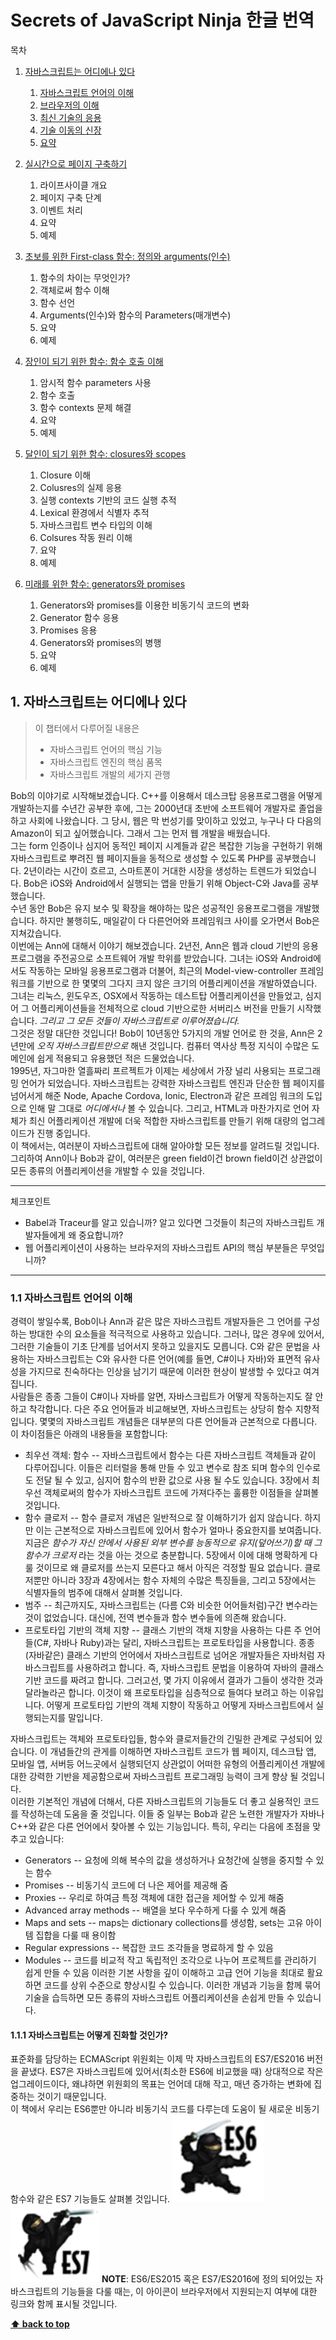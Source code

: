 # Secrets of JavaScript Ninja 한글 번역

<a name="table-of-contents"></a>
목차

1. [자바스크립트는 어디에나 있다](#javascript-is-everywhere)
    1. [자바스크립트 언어의 이해](#understanding-the-javascript-language)
    2. [브라우저의 이해](#understanding-the-browser)
    3. [최신 기술의 응용](#using-current-best-practices)
    4. [기술 이동의 신장](#boosting-skill-transferability)
    5. [요약](#chapter-1-summary)

2. [실시간으로 페이지 구축하기](#building-the-page-at-runtime)
    1. 라이프사이클 개요
    2. 페이지 구축 단계
    3. 이벤트 처리
    4. 요약
    5. 예제

3. [초보를 위한 First-class 함수: 정의와 arguments(인수)](#first-class-functions-for-the-novice)
    1. 함수의 차이는 무엇인가?
    2. 객체로써 함수 이해
    3. 함수 선언
    4. Arguments(인수)와 함수의 Parameters(매개변수)
    5. 요약
    6. 예제

4. [장인이 되기 위한 함수: 함수 호출 이해](#functions-for-the-journeyman)
    1. 암시적 함수 parameters 사용
    2. 함수 호출
    3. 함수 contexts 문제 해결
    4. 요약
    5. 예제

5. [달인이 되기 위한 함수: closures와 scopes](#functions-for-the-master)
    1. Closure 이해
    2. Colusres의 실제 응용
    3. 실행 contexts 기반의 코드 실행 추적
    4. Lexical 환경에서 식별자 추적
    5. 자바스크립트 변수 타입의 이해
    6. Colsures 작동 원리 이해
    7. 요약
    8. 예제

6. [미래를 위한 함수: generators와 promises](#functions-for-the-future)
    1. Generators와 promises를 이용한 비동기식 코드의 변화
    2. Generator 함수 응용
    3. Promises 응용
    4. Generators와 promises의 병행
    5. 요약
    6. 예제

<a name="javascript-is-everywhere"></a>
## 1. 자바스크립트는 어디에나 있다

> 이 챕터에서 다루어질 내용은
> - 자바스크립트 언어의 핵심 기능
> - 자바스크립트 엔진의 핵심 품목
> - 자바스크립트 개발의 세가지 관행

  Bob의 이야기로 시작해보겠습니다. C++를 이용해서 데스크탑 응용프로그램을 어떻게 개발하는지를 수년간 공부한 후에, 그는 2000년대 초반에 소프트웨어 개발자로 졸업을 하고 사회에 나왔습니다. 그 당시, 웹은 막 번성기를 맞이하고 있었고, 누구나 다 다음의 Amazon이 되고 싶어했습니다. 그래서 그는 먼저 웹 개발을 배웠습니다.
  <br />
  그는 form 인증이나 심지어 동적인 페이지 시계들과 같은 복잡한 기능을 구현하기 위해 자바스크립트로 뿌려진 웹 페이지들을 동적으로 생성할 수 있도록 PHP를 공부했습니다. 2년이라는 시간이 흐르고, 스마트폰이 거대한 시장을 생성하는 트렌드가 되었습니다. Bob은 iOS와 Android에서 실행되는 앱을 만들기 위해 Object-C와 Java를 공부했습니다.
  <br />
  수년 동안 Bob은 유지 보수 및 확장을 해야하는 많은 성공적인 응용프로그램을 개발했습니다. 하지만 불행히도, 매일같이 다 다른언어와 프레임워크 사이를 오가면서 Bob은 지쳐갔습니다.
  <br />
  이번에는 Ann에 대해서 이야기 해보겠습니다. 2년전, Ann은 웹과 cloud 기반의 응용프로그램을 주전공으로 소프트웨어 개발 학위를 받았습니다. 그녀는 iOS와 Android에서도 작동하는 모바일 응용프로그램과 더불어, 최근의 Model-view-controller 프레임워크를 기반으로 한 몇몇의 그다지 크지 않은 크기의 어플리케이션을 개발하였습니다. 그녀는 리눅스, 윈도우즈, OSX에서 작동하는 데스트탑 어플리케이션을 만들었고, 심지어 그 어플리케이션들을 전체적으로 cloud 기반으로한 서버리스 버전을 만들기 시작했습니다. *그리고 그 모든 것들이 자바스크립트로 이루어졌습니다.*
  <br />
  그것은 정말 대단한 것입니다! Bob이 10년동안 5가지의 개발 언어로 한 것을, Ann은 2년만에 *오직 자바스크립트만으로* 해낸 것입니다. 컴퓨터 역사상 특정 지식이 수많은 도메인에 쉽게 적용되고 유용했던 적은 드물었습니다.
  <br />
  1995년, 자그마한 열흘짜리 프르젝트가 이제는 세상에서 가장 널리 사용되는 프로그래밍 언어가 되었습니다. 자바스크립트는 강력한 자바스크립트 엔진과 단순한 웹 페이지를 넘어서게 해준 Node, Apache Cordova, Ionic, Electron과 같은 프레임 워크의 도입으로 인해 말 그대로 *어디에서나* 볼 수 있습니다. 그리고, HTML과 마찬가지로 언어 자체가 최신 어플리케이션 개발에 더욱 적합한 자바스크립트를 만들기 위해 대량의 업그레이드가 진행 중입니다.
  <br />
  이 책에서는, 여러분이 자바스크립트에 대해 알아야할 모든 정보를 알려드릴 것입니다. 그리하여 Ann이나 Bob과 같이, 여러분은 green field이건 brown field이건 상관없이 모든 종류의 어플리케이션을 개발할 수 있을 것입니다.

---
체크포인트
- Babel과 Traceur를 알고 있습니까? 알고 있다면 그것들이 최근의 자바스크립트 개발자들에게 왜 중요합니까?
- 웹 어플리케이션이 사용하는 브라우저의 자바스크립트 API의 핵심 부분들은 무엇입니까?
---

<a name="understanding-the-javascript-language"></a>
### 1.1 자바스크립트 언어의 이해

  경력이 쌓일수록, Bob이나 Ann과 같은 많은 자바스크립트 개발자들은 그 언어를 구성하는 방대한 수의 요소들을 적극적으로 사용하고 있습니다. 그러나, 많은 경우에 있어서, 그러한 기술들이 기초 단계를 넘어서지 못하고 있을지도 모릅니다. C와 같은 문법을 사용하는 자바스크립트는 C와 유사한 다른 언어(예를 들면, C#이나 자바)와 표면적 유사성을 가지므로 친숙하다는 인상을 남기기 때문에 이러한 현상이 발생할 수 있다고 여겨집니다.
  <br />
  사람들은 종종 그들이 C#이나 자바를 알면, 자바스크립트가 어떻게 작동하는지도 잘 안하고 착각합니다. 다은 주요 언어들과 비교해보면, 자바스크립트는 상당히 함수 지향적입니다. 몇몇의 자바스크립트 개념들은 대부분의 다른 언어들과 근본적으로 다릅니다.
  <br />
  이 차이점들은 아래의 내용들을 포함합니다:
  - 최우선 객체: 함수 -- 자바스크립트에서 함수는 다른 자바스크립트 객체들과 같이 다루어집니다. 이들은 리터럴을 통해 만들 수 있고 변수로 참조 되며 함수의 인수로도 전달 될 수 있고, 심지어 함수의 반환 값으로 사용 될 수도 있습니다. 3장에서 최우선 객체로써의 함수가 자바스크립트 코드에 가져다주는 훌륭한 이점들을 살펴볼 것입니다.
  - 함수 클로저 -- 함수 클로저 개념은 일반적으로 잘 이해하기가 쉽지 않습니다. 하지만 이는 근본적으로 자바스크립트에 있어서 함수가 얼마나 중요한지를 보여줍니다. 지금은 *함수가 자신 안에서 사용된 외부 변수를 능동적으로 유지(덮어쓰기)할 때 그 함수가 크로저* 라는 것을 아는 것으로 충분합니다. 5장에서 이에 대해 명확하게 다룰 것이므로 왜 클로저를 쓰는지 모른다고 해서 아직은 걱정할 필요 없습니다. 클로저뿐만 아니라 3장과 4장에서는 함수 자체의 수많은 특징들을, 그리고 5장에서는 식별자들의 범주에 대해서 살펴볼 것입니다.
  - 범주 -- 최근까지도, 자바스크립트는 (다름 C와 비슷한 어어들처럼)구간 변수라는 것이 없었습니다. 대신에, 전역 변수들과 함수 변수들에 의존해 왔습니다.
  - 프로토타입 기반의 객체 지향 -- 클래스 기반의 객채 지향을 사용하는 다른 주 언어들(C#, 자바나 Ruby)과는 달리, 자바스크립트는 프로토타입을 사용합니다. 종종 (자바같은) 클래스 기반의 언어에서 자바스크립트로 넘어온 개발자들은 자바처럼 자바스크립트를 사용하려고 합니다. 즉, 자바스크립트 문법을 이용하여 자바의 클래스 기반 코드를 짜려고 합니다. 그러고선, 몇 가지 이유에서 결과가 그들이 생각한 것과 달라놀라곤 합니다. 이것이 왜 프로토타입을 심층적으로 들여다 보려고 하는 이유입니다. 어떻게 프로토타입 기반의 객체 지향이 작동하고 어떻게 자바스크립트에서 실행되는지를 말입니다.

  자바스크립트는 객체와 프로토타입들, 함수와 클로저들간의 긴밀한 관계로 구성되어 있습니다. 이 개념들간의 관게를 이해하면 자바스크립트 코드가 웹 페이지, 데스크탑 앱, 모바일 앱, 서버등 어느곳에서 실행되던지 상관없이 어떠한 유형의 어플리케이션 개발에 대한 강력한 기반을 제공함으로써 자바스크립트 프로그래밍 능력이 크게 향상 될 것입니다.
  <br />
  이러한 기본적인 개념에 더해서, 다른 자바스크립트의 기능들도 더 좋고 실용적인 코드를 작성하는데 도움을 줄 것입니다. 이들 중 일부는 Bob과 같은 노련한 개발자가 자바나 C++와 같은 다른 언어에서 찾아볼 수 있는 기능입니다. 특히, 우리는 다음에 초점을 맞추고 있습니다:
  - Generators -- 요청에 의해 복수의 값을 생성하거나 요청간에 실행을 중지할 수 있는 함수
  - Promises -- 비동기식 코드에 더 나은 제어를 제공해 줌
  - Proxies -- 우리로 하여금 특정 객체에 대한 접근을 제어할 수 있게 해줌
  - Advanced array methods -- 배열을 보다 우수하게 다룰 수 있게 해줌
  - Maps and sets -- maps는 dictionary collections를 생성함, sets는 고유 아이템 집합을 다룰 때 용이함
  - Regular expressions -- 복잡한 코드 조각들을 명료하게 할 수 있음
  - Modules -- 코드를 비교적 작고 독립적인 조각으로 나누어 프로젝트를 관리하기 쉽게 만들 수 있음
  이러한 기본 사항을 깊이 이해하고 고급 언어 기능을 최대로 활요하면 코드를 상위 수준으로 향상시킬 수 있습니다. 이러한 개념과 기능을 함께 묶어 기술을 습득하면 모든 종류의 자바스크립트 어플리케이션을 손쉽게 만들 수 있습니다.

#### 1.1.1 자바스크립트는 어떻게 진화할 것인가?
  표준화를 담당하는 ECMAScript 위원회는 이제 막 자바스크립트의 ES7/ES2016 버전을 끝냈다. ES7은 자바스크립트에 있어서(최소한 ES6에 비교했을 때) 상대적으로 작은 업그레이드이다, 왜냐하면 위원회의 목표는 언어데 대해 작고, 매년 증가하는 변화에 집중하는 것이기 때문입니다.
  <br />
  이 책에서 우리는 ES6뿐만 아니라 비동기식 코드를 다루는데 도움이 될 새로운 비동기 함수와 같은 ES7 기능들도 살펴볼 것입니다.
  ![ES6](assets/es6.png)
  ![ES7](assets/es7.png)
  **NOTE**: ES6/ES2015 혹은 ES7/ES2016에 정의 되어있는 자바스크립트의 기능들을 다룰 때는, 이 아이콘이 브라우저에서 지원되는지 여부에 대한 링크와 함께 표시될 것입니다.


**[⬆ back to top](#table-of-contents)**
